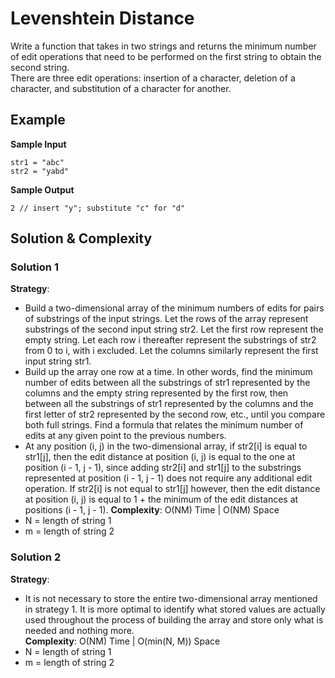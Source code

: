 # Levenshtein Distance  
Write a function that takes in two strings and returns the minimum number of edit operations that need to be performed on the first string to obtain the second string.  
There are three edit operations: insertion of a character, deletion of a character, and substitution of a character for another.  

## Example  
__Sample Input__  
```
str1 = "abc"  
str2 = "yabd"  
```
__Sample Output__  
```
2 // insert "y"; substitute "c" for "d"
```

## Solution & Complexity  
### Solution 1  
__Strategy__:  
* Build a two-dimensional array of the minimum numbers of edits for pairs of substrings of the input strings. Let the rows of the array represent substrings of the second input string str2. Let the first row represent the empty string. Let each row i thereafter represent the substrings of str2 from 0 to i, with i excluded. Let the columns similarly represent the first input string str1.
* Build up the array one row at a time. In other words, find the minimum number of edits between all the substrings of str1 represented by the columns and the empty string represented by the first row, then between all the substrings of str1 represented by the columns and the first letter of str2 represented by the second row, etc., until you compare both full strings. Find a formula that relates the minimum number of edits at any given point to the previous numbers.  
* At any position (i, j) in the two-dimensional array, if str2[i] is equal to str1[j], then the edit distance at position (i, j) is equal to the one at position (i - 1, j - 1), since adding str2[i] and str1[j] to the substrings represented at position (i - 1, j - 1) does not require any additional edit operation. If str2[i] is not equal to str1[j] however, then the edit distance at position (i, j) is equal to 1 + the minimum of the edit distances at positions (i - 1, j - 1).
__Complexity__: O(NM) Time | O(NM) Space  
* N = length of string 1  
* m = length of string 2  

### Solution 2  
__Strategy__:  
* It is not necessary to store the entire two-dimensional array mentioned in strategy 1. It is more optimal to identify what stored values are actually used throughout the process of building the array and store only what is needed and nothing more.  
__Complexity__: O(NM) Time | O(min(N, M)) Space  
* N = length of string 1  
* m = length of string 2  